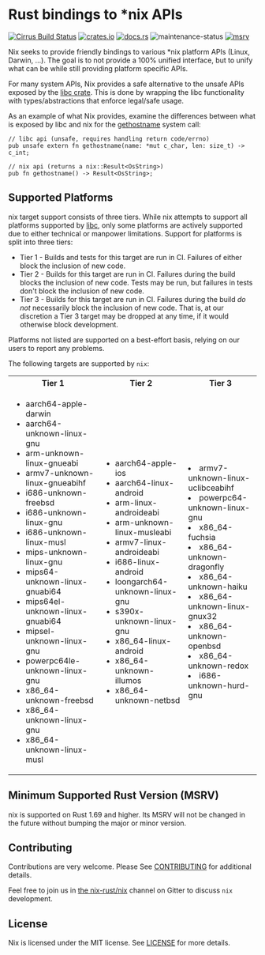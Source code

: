 # Rust bindings to *nix APIs

[![Cirrus Build Status](https://api.cirrus-ci.com/github/nix-rust/nix.svg)](https://cirrus-ci.com/github/nix-rust/nix)
[![crates.io](https://img.shields.io/crates/v/nix.svg)](https://crates.io/crates/nix)
[![docs.rs](https://img.shields.io/badge/docs.rs-nix-blue?style=flat-square&logo=docs.rs)](https://docs.rs/nix)
![maintenance-status](https://img.shields.io/badge/maintenance-actively--developed-brightgreen.svg)
[![msrv](https://img.shields.io/badge/msrv-1.69-blue?style=flat-square&logo=rust)](https://www.rust-lang.org)

Nix seeks to provide friendly bindings to various *nix platform APIs (Linux, Darwin,
...). The goal is to not provide a 100% unified interface, but to unify
what can be while still providing platform specific APIs.

For many system APIs, Nix provides a safe alternative to the unsafe APIs
exposed by the [libc crate](https://github.com/rust-lang/libc).  This is done by
wrapping the libc functionality with types/abstractions that enforce legal/safe
usage.


As an example of what Nix provides, examine the differences between what is
exposed by libc and nix for the
[gethostname](https://man7.org/linux/man-pages/man2/gethostname.2.html) system
call:

```rust,ignore
// libc api (unsafe, requires handling return code/errno)
pub unsafe extern fn gethostname(name: *mut c_char, len: size_t) -> c_int;

// nix api (returns a nix::Result<OsString>)
pub fn gethostname() -> Result<OsString>;
```

## Supported Platforms

nix target support consists of three tiers. While nix attempts to support all
platforms supported by [libc](https://github.com/rust-lang/libc), only some
platforms are actively supported due to either technical or manpower
limitations. Support for platforms is split into three tiers:

  * Tier 1 - Builds and tests for this target are run in CI. Failures of either
             block the inclusion of new code.
  * Tier 2 - Builds for this target are run in CI. Failures during the build
             blocks the inclusion of new code. Tests may be run, but failures
             in tests don't block the inclusion of new code.
  * Tier 3 - Builds for this target are run in CI. Failures during the build
             *do not* necessarily block the inclusion of new code.  That is, at
             our discretion a Tier 3 target may be dropped at any time, if it
             would otherwise block development.

Platforms not listed are supported on a best-effort basis, relying on our users
to report any problems.

The following targets are supported by `nix`:

<table>
 <tr>
  <th>Tier 1</th>
  <th>Tier 2</th>
  <th>Tier 3</th>
 </tr>
 <tr>
  <td>
   <ul>
    <li>aarch64-apple-darwin</li>
    <li>aarch64-unknown-linux-gnu</li>
    <li>arm-unknown-linux-gnueabi</li>
    <li>armv7-unknown-linux-gnueabihf</li>
    <li>i686-unknown-freebsd</li>
    <li>i686-unknown-linux-gnu</li>
    <li>i686-unknown-linux-musl</li>
    <li>mips-unknown-linux-gnu</li>
    <li>mips64-unknown-linux-gnuabi64</li>
    <li>mips64el-unknown-linux-gnuabi64</li>
    <li>mipsel-unknown-linux-gnu</li>
    <li>powerpc64le-unknown-linux-gnu</li>
    <li>x86_64-unknown-freebsd</li>
    <li>x86_64-unknown-linux-gnu</li>
    <li>x86_64-unknown-linux-musl</li>
   </ul>
  </td>
  <td>
   <ul>
    <li>aarch64-apple-ios</li>
    <li>aarch64-linux-android</li>
    <li>arm-linux-androideabi</li>
    <li>arm-unknown-linux-musleabi</li>
    <li>armv7-linux-androideabi</li>
    <li>i686-linux-android</li>
    <li>loongarch64-unknown-linux-gnu</li>
    <li>s390x-unknown-linux-gnu</li>
    <li>x86_64-linux-android</li>
    <li>x86_64-unknown-illumos</li>
    <li>x86_64-unknown-netbsd</li>
   </td>
   <td>
    <li>armv7-unknown-linux-uclibceabihf</li>
    <li>powerpc64-unknown-linux-gnu</li>
    <li>x86_64-fuchsia</li>
    <li>x86_64-unknown-dragonfly</li>
    <li>x86_64-unknown-haiku</li>
    <li>x86_64-unknown-linux-gnux32</li>
    <li>x86_64-unknown-openbsd</li>
    <li>x86_64-unknown-redox</li>
    <li>i686-unknown-hurd-gnu</li>
   </td>
  </tr>
</table>

## Minimum Supported Rust Version (MSRV)

nix is supported on Rust 1.69 and higher.  Its MSRV will not be
changed in the future without bumping the major or minor version.

## Contributing

Contributions are very welcome.  Please See [CONTRIBUTING](CONTRIBUTING.md) for
additional details.

Feel free to join us in [the nix-rust/nix](https://gitter.im/nix-rust/nix) channel on Gitter to
discuss `nix` development.

## License

Nix is licensed under the MIT license.  See [LICENSE](LICENSE) for more details.
